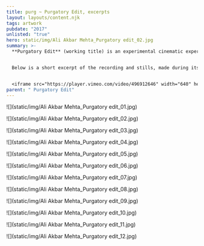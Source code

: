 ```yaml
---
title: purg ~ Purgatory Edit, excerpts
layout: layouts/content.njk
tags: artwork
pubdate: "2017"
unlisted: "true"
hero: static/img/Ali Akbar Mehta_Purgatory edit_02.jpg
summary: >-
  **Purgatory Edit** (working title) is an experimental cinematic experience. 


  Below is a short excerpt of the recording and stills, made during its initial prototyping.


  <iframe src="https://player.vimeo.com/video/496912646" width="640" height="360" frameborder="0" allow="autoplay; fullscreen" allowfullscreen></iframe>
parent: " Purgatory Edit"
---
```

![](static/img/Ali Akbar Mehta_Purgatory edit_01.jpg)

![](static/img/Ali Akbar Mehta_Purgatory edit_02.jpg)

![](static/img/Ali Akbar Mehta_Purgatory edit_03.jpg)

![](static/img/Ali Akbar Mehta_Purgatory edit_04.jpg)

![](static/img/Ali Akbar Mehta_Purgatory edit_05.jpg)

![](static/img/Ali Akbar Mehta_Purgatory edit_06.jpg)

![](static/img/Ali Akbar Mehta_Purgatory edit_07.jpg)

![](static/img/Ali Akbar Mehta_Purgatory edit_08.jpg)

![](static/img/Ali Akbar Mehta_Purgatory edit_09.jpg)

![](static/img/Ali Akbar Mehta_Purgatory edit_10.jpg)

![](static/img/Ali Akbar Mehta_Purgatory edit_11.jpg)

![](static/img/Ali Akbar Mehta_Purgatory edit_12.jpg)